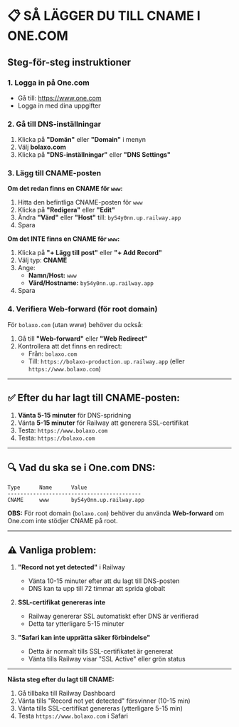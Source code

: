 # 📋 SÅ LÄGGER DU TILL CNAME I ONE.COM

## Steg-för-steg instruktioner

### **1. Logga in på One.com**
- Gå till: https://www.one.com
- Logga in med dina uppgifter

### **2. Gå till DNS-inställningar**
1. Klicka på **"Domän"** eller **"Domain"** i menyn
2. Välj **bolaxo.com**
3. Klicka på **"DNS-inställningar"** eller **"DNS Settings"**

### **3. Lägg till CNAME-posten**

**Om det redan finns en CNAME för `www`:**
1. Hitta den befintliga CNAME-posten för `www`
2. Klicka på **"Redigera"** eller **"Edit"**
3. Ändra **"Värd"** eller **"Host"** till: `by54y0nn.up.railway.app`
4. Spara

**Om det INTE finns en CNAME för `www`:**
1. Klicka på **"+ Lägg till post"** eller **"+ Add Record"**
2. Välj typ: **CNAME**
3. Ange:
   - **Namn/Host:** `www`
   - **Värd/Hostname:** `by54y0nn.up.railway.app`
4. Spara

### **4. Verifiera Web-forward (för root domain)**

För `bolaxo.com` (utan www) behöver du också:
1. Gå till **"Web-forward"** eller **"Web Redirect"**
2. Kontrollera att det finns en redirect:
   - Från: `bolaxo.com`
   - Till: `https://bolaxo-production.up.railway.app` (eller `https://www.bolaxo.com`)

---

## ✅ Efter du har lagt till CNAME-posten:

1. **Vänta 5-15 minuter** för DNS-spridning
2. Vänta **5-15 minuter** för Railway att generera SSL-certifikat
3. Testa: `https://www.bolaxo.com`
4. Testa: `https://bolaxo.com`

---

## 🔍 Vad du ska se i One.com DNS:

```
Type      Name      Value
------------------------------------------
CNAME     www       by54y0nn.up.railway.app
```

**OBS:** För root domain (`bolaxo.com`) behöver du använda **Web-forward** om One.com inte stödjer CNAME på root.

---

## ⚠️ Vanliga problem:

1. **"Record not yet detected"** i Railway
   - Vänta 10-15 minuter efter att du lagt till DNS-posten
   - DNS kan ta upp till 72 timmar att sprida globalt

2. **SSL-certifikat genereras inte**
   - Railway genererar SSL automatiskt efter DNS är verifierad
   - Detta tar ytterligare 5-15 minuter

3. **"Safari kan inte upprätta säker förbindelse"**
   - Detta är normalt tills SSL-certifikatet är genererat
   - Vänta tills Railway visar "SSL Active" eller grön status

---

**Nästa steg efter du lagt till CNAME:**
1. Gå tillbaka till Railway Dashboard
2. Vänta tills "Record not yet detected" försvinner (10-15 min)
3. Vänta tills SSL-certifikat genereras (ytterligare 5-15 min)
4. Testa `https://www.bolaxo.com` i Safari

